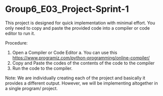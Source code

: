 # Group6_E03_Project-Sprint-1

This project is designed for quick implementation with minimal effort. You only need to copy and paste the provided code into a compiler or code editor to run it.

Procedure:
1. Open a Compiler or Code Editor
   a. You can use this https://www.programiz.com/python-programming/online-compiler/
2. Copy and Paste the codes of the contents of the code to the compiler
3. Run the code to the compiler.

Note:
We are individually creating each of the project and basically it provides a different output. However, we will be implementing altogether in a single program/ project.
